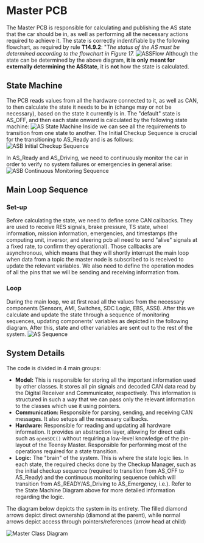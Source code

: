 # Master PCB

The Master PCB is responsible for calculating and publishing the AS state that the car should be in, as well as performing all the necessary actions required to achieve it. The state is correctly indentifiable by the following flowchart, as required by rule **T14.9.2**: "*The status of the AS must be determined according to the flowchart in Figure 17.*
![ASSFlow](./assets/master-overview/ASS-flow.png)
Although the state can be determined by the above diagram, **it is only meant for externally determining the ASState**, it is **not** how the state is calculated.

## State Machine
The PCB reads values from all the hardware connected to it, as well as CAN, to then calculate the state it needs to be in (change may or not be necessary), based on the state it currently is in. The "default" state is AS_OFF, and then each state onward is calculated by the following state machine:
![AS State Machine](./assets/master-overview/AS-state-machine.jpg)
Inside we can see all the requirements to transition from one state to another. The Initial Checkup Sequence is crucial for the transitioning to AS_Ready and is as follows:
![ASB Initial Checkup Sequence](./assets/master-overview/ASB%20Initial%20Checkup%20Flowchart.jpg)

In AS_Ready and AS_Driving, we need to continuously monitor the car in order to verify no system failures or emergencies in general arise:
![ASB Continuous Monitoring Sequence](./assets/master-overview/ASB%20Continuous%20Monitoring%20Flowchart.jpg)

## Main Loop Sequence
### Set-up
Before calculating the state, we need to define some CAN callbacks. They are used to receive RES signals, brake pressure, TS state, wheel information, mission information, emergencies, and timestamps (the computing unit, inversor, and steering pcb all need to send "alive" signals at a fixed rate, to confirm they operational). Those  callbacks are asynchronous, which means that they will shortly interrupt the main loop when data from a topic the master node is subscribed to is received to update the relevant variables. We also need to define the operation modes of all the pins that we will be sending and receiving information from.
### Loop
During the main loop, we at first read all the values from the necessary components (Sensors, AMI, Switches, SDC Logic, EBS, ASSI). After this we calculate and update the state through a sequence of monitoring sequences, updating components' variables as depicted in the following diagram. After this, state and other variables are sent out to the rest of the system.
![AS Sequence](./assets/master-overview/Master%20Sequence.png)

## System Details
The code is divided in 4 main groups:
- **Model:** This is responsible for storing all the important information used by other classes. It stores all pin signals and decoded CAN data read by the Digital Receiver and Communicator, respectively. This information is structured in such a way that we can pass only the relevant information to the classes which use it using pointers.
- **Communication:** Responsible for parsing, sending, and receiving CAN messages. It also setups all the necessary callbacks.
- **Hardware:** Responsible for reading and updating all hardware information. It provides an abstraction layer, allowing for direct calls such as `openSDC()` without requiring a low-level knowledge of the pin-layout of the Teensy Master. Responsible for performing most of the operations required for a state transition.
- **Logic:** The "brain" of the system. This is where the state logic lies. In each state, the required checks done by the Checkup Manager, such as the initial checkup sequence (required to transition from AS_OFF to AS_Ready) and the continuous monitoring sequence (which will transition from AS_READY/AS_Driving to AS_Emergency, i.e.). Refer to the State Machine Diagram above for more detailed information regarding the logic.

The diagram below depicts the system in its entirety. The filled diamond arrows depict direct ownership (diamond at the parent), while normal arrows depict access through pointers/references (arrow head at child)

![Master Class Diagram](./assets/master-overview/master-class-diagram.jpg)
